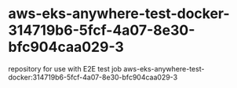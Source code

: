 # aws-eks-anywhere-test-docker-314719b6-5fcf-4a07-8e30-bfc904caa029-3
repository for use with E2E test job aws-eks-anywhere-test-docker:314719b6-5fcf-4a07-8e30-bfc904caa029-3
